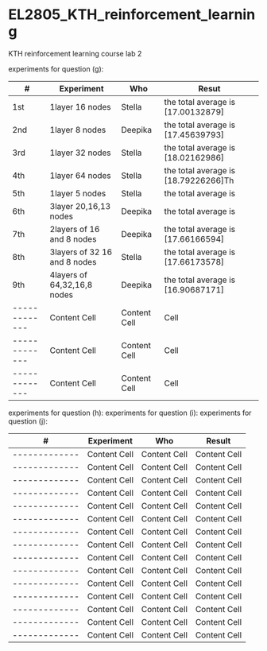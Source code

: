 # EL2805_KTH_reinforcement_learning
KTH reinforcement learning course lab 2 

experiments for question (g): &nbsp;  


| #  | Experiment  | Who |Resut |
| -------------| ------------- | ------------- | ------------- |
|1st|            1layer 16 nodes  | Stella  | the total average is [17.00132879]  |
| 2nd|              1layer 8 nodes| Deepika | the total average is [17.45639793]  |
| 3rd|            1layer 32 nodes | Stella  | the total average is [18.02162986] |
| 4th|            1layer 64 nodes | Stella  | the total average is [18.79226266]Th|
| 5th|            1layer 5 nodes | Stella  | the total average is |
| 6th|            3layer  20,16,13 nodes | Deepika  | the total average is |
| 7th|  2layers of 16 and 8 nodes | Deepika | the total average is [17.66166594]  |
| 8th|3layers of 32 16 and 8 nodes| Stella  | the total average is [17.66173578]  |
| 9th| 4layers of 64,32,16,8 nodes  | Deepika  |  the total average is [16.90687171]  |
| -------------| Content Cell  | Content Cell  |  Cell  |
| -------------| Content Cell  | Content Cell  |  Cell  |
| -------------| Content Cell  | Content Cell  |  Cell  |


  
experiments for question (h):
experiments for question (i):
experiments for question (j):


| #| Experiment | Who  | Result  |
| -------------| -------------| -------------| -------------|
| -------------| Content Cell  | Content Cell  | Content Cell  |
| -------------| Content Cell  | Content Cell  | Content Cell  |
| -------------| Content Cell  | Content Cell  | Content Cell  |
| -------------| Content Cell  | Content Cell  | Content Cell  |
| -------------| Content Cell  | Content Cell  | Content Cell  |
| -------------| Content Cell  | Content Cell  | Content Cell  |
| -------------| Content Cell  | Content Cell  | Content Cell  |
| -------------| Content Cell  | Content Cell  | Content Cell  |
| -------------| Content Cell  | Content Cell  | Content Cell  |
| -------------| Content Cell  | Content Cell  | Content Cell  |
| -------------| Content Cell  | Content Cell  | Content Cell  |
| -------------| Content Cell  | Content Cell  | Content Cell  |
| -------------| Content Cell  | Content Cell  | Content Cell  |
| -------------| Content Cell  | Content Cell  | Content Cell  |
| -------------| Content Cell  | Content Cell  | Content Cell  |


